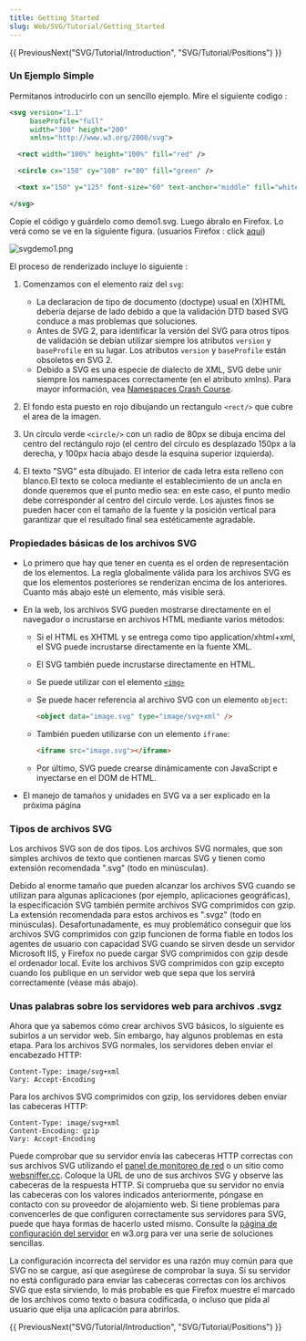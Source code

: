 ```yaml
---
title: Getting Started
slug: Web/SVG/Tutorial/Getting_Started
---
```


{{ PreviousNext("SVG/Tutorial/Introduction", "SVG/Tutorial/Positions") }}

### Un Ejemplo Simple

Permitanos introducirlo con un sencillo ejemplo. Mire el siguiente codigo :

```xml
<svg version="1.1"
     baseProfile="full"
     width="300" height="200"
     xmlns="http://www.w3.org/2000/svg">

  <rect width="100%" height="100%" fill="red" />

  <circle cx="150" cy="100" r="80" fill="green" />

  <text x="150" y="125" font-size="60" text-anchor="middle" fill="white">SVG</text>

</svg>
```

Copie el código y guárdelo como demo1.svg. Luego ábralo en Firefox. Lo verá como se ve en la siguiente figura. (usuarios Firefox : click [aqui](svgdemo1.xml))

![svgdemo1.png](svgdemo1.png)

El proceso de renderizado incluye lo siguiente :

1. Comenzamos con el elemento raiz del `svg`:

   - La declaracion de tipo de documento (doctype) usual en (X)HTML debería dejarse de lado debido a que la validación DTD based SVG conduce a mas problemas que soluciones.
   - Antes de SVG 2, para identificar la versión del SVG para otros tipos de validación se debían utilizar siempre los atributos `version` y `baseProfile` en su lugar. Los atributos `version` y `baseProfile` están obsoletos en SVG 2.
   - Debido a SVG es una especie de dialecto de XML, SVG debe unir siempre los namespaces correctamente (en el atributo xmlns). Para mayor información, vea [Namespaces Crash Course](/es/docs/Web/SVG/Namespaces_Crash_Course).

2. El fondo esta puesto en rojo dibujando un rectangulo `<rect/>` que cubre el area de la imagen.
3. Un círculo verde `<circle/>` con un radio de 80px se dibuja encima del centro del rectángulo rojo (el centro del círculo es desplazado 150px a la derecha, y 100px hacia abajo desde la esquina superior izquierda).
4. El texto "SVG" esta dibujado. El interior de cada letra esta relleno con blanco.El texto se coloca mediante el establecimiento de un ancla en donde queremos que el punto medio sea: en este caso, el punto medio debe corresponder al centro del circulo verde. Los ajustes finos se pueden hacer con el tamaño de la fuente y la posición vertical para garantizar que el resultado final sea estéticamente agradable.

### Propiedades básicas de los archivos SVG

- Lo primero que hay que tener en cuenta es el orden de representación de los elementos. La regla globalmente válida para los archivos SVG es que los elementos posteriores se renderizan encima de los anteriores. Cuanto más abajo esté un elemento, más visible será.
- En la web, los archivos SVG pueden mostrarse directamente en el navegador o incrustarse en archivos HTML mediante varios métodos:

  - Si el HTML es XHTML y se entrega como tipo application/xhtml+xml, el SVG puede incrustarse directamente en la fuente XML.
  - El SVG también puede incrustarse directamente en HTML.
  - Se puede utilizar con el elemento [`<img>`](/es/docs/Web/HTML/Element/img)
  - Se puede hacer referencia al archivo SVG con un elemento `object`:

    ```html
    <object data="image.svg" type="image/svg+xml" />
    ```

  - También pueden utilizarse con un elemento `iframe`:

    ```html
    <iframe src="image.svg"></iframe>
    ```

  - Por último, SVG puede crearse dinámicamente con JavaScript e inyectarse en el DOM de HTML.

- El manejo de tamaños y unidades en SVG va a ser explicado en la próxima página

### Tipos de archivos SVG


Los archivos SVG son de dos tipos. Los archivos SVG normales, que son simples archivos de texto que contienen marcas SVG y tienen como extensión recomendada ".svg" (todo en minúsculas).

Debido al enorme tamaño que pueden alcanzar los archivos SVG cuando se utilizan para algunas aplicaciones (por ejemplo, aplicaciones geográficas), la especificación SVG también permite archivos SVG comprimidos con gzip. La extensión recomendada para estos archivos es ".svgz" (todo en minúsculas). Desafortunadamente, es muy problemático conseguir que los archivos SVG comprimidos con gzip funcionen de forma fiable en todos los agentes de usuario con capacidad SVG cuando se sirven desde un servidor Microsoft IIS, y Firefox no puede cargar SVG comprimidos con gzip desde el ordenador local. Evite los archivos SVG comprimidos con gzip excepto cuando los publique en un servidor web que sepa que los servirá correctamente (véase más abajo).

### Unas palabras sobre los servidores web para archivos .svgz

Ahora que ya sabemos cómo crear archivos SVG básicos, lo siguiente es subirlos a un servidor web. Sin embargo, hay algunos problemas en esta etapa. Para los archivos SVG normales, los servidores deben enviar el encabezado HTTP:

```http
Content-Type: image/svg+xml
Vary: Accept-Encoding
```

Para los archivos SVG comprimidos con gzip, los servidores deben enviar las cabeceras HTTP:

```http
Content-Type: image/svg+xml
Content-Encoding: gzip
Vary: Accept-Encoding
```

Puede comprobar que su servidor envía las cabeceras HTTP correctas con sus archivos SVG utilizando el [panel de monitoreo de red](https://firefox-source-docs.mozilla.org/devtools-user/network_monitor/index.html#headers) o un sitio como [websniffer.cc](https://websniffer.cc/). Coloque la URL de uno de sus archivos SVG y observe las cabeceras de la respuesta HTTP. Si comprueba que su servidor no envía las cabeceras con los valores indicados anteriormente, póngase en contacto con su proveedor de alojamiento web. Si tiene problemas para convencerles de que configuren correctamente sus servidores para SVG, puede que haya formas de hacerlo usted mismo. Consulte la [página de configuración del servidor](https://www.w3.org/services/svg-server/) en w3.org para ver una serie de soluciones sencillas.

La configuración incorrecta del servidor es una razón muy común para que SVG no se cargue, así que asegúrese de comprobar la suya. Si su servidor no está configurado para enviar las cabeceras correctas con los archivos SVG que esta sirviendo, lo más probable es que Firefox muestre el marcado de los archivos como texto o basura codificada, o incluso que pida al usuario que elija una aplicación para abrirlos.

{{ PreviousNext("SVG/Tutorial/Introduction", "SVG/Tutorial/Positions") }}
